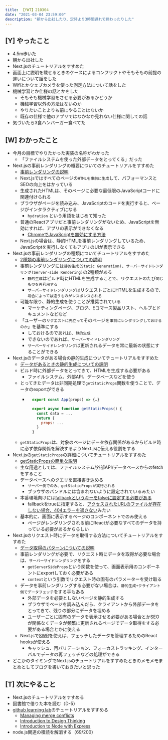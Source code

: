 ```yaml
---
title: 【YWT】210304
date: "2021-03-04 23:59:00"
description: "朝から出社したり、定時より3時間遅れで終わったりした"
---
```


## [Y] やったこと

- 4.5m歩いた
- 朝から出社した
- Next.jsのチュートリアルをすすめた
- 画面上に説明を載せるときのケースによるコンフリクトやそもそもの前提の違いについて話をした
- Wifiとかウェブカメラを使った測定方法について話をした
- 機械学習とか仕様の話とかをした
  - そもそも機械学習をさせる必要があるかどうか
  - 機械学習以外の方法はないのか
  - やりたいことよりも前にやることはないか
  - 既存の仕様で他のアプリではなかなか見れない仕様に関しての話
- 気づいたら3食ハンバーガー食べてた

## [W] わかったこと

- 今月の目標でやりたかった実装の名称がわかった
  - 「ファイルシステムを使った外部データをとってくる」だった
- Next.jsの事前レンダリングの概要についてのチュートリアルをすすめた
  - [事前レンダリングの説明](https://nextjs.org/learn/basics/data-fetching/pre-rendering)
  - Next.jsではすべてのページの`HTMLを事前に生成`して、パフォーマンスとSEOの向上をはかっている
  - 生成されたHTMLは、そのページに必要な最低限のJavaScriptコードに関連付けられる
  - ブラウザがページを読み込み、JavaScriptのコードを実行すると、ページがインタラクティブになる
      - `hydration` という用語をはじめて知った
  - 普通のReactアプリだと事前レンダリングがないため、JavaScriptを無効にすれば、アプリの表示ができなくなる
      - [ChromeでJavaScriptを無効にする方法](https://developers.google.com/web/tools/chrome-devtools/javascript/disable)
  - Next.jsの場合は、静的HTMLを事前レンダリングしているため、JavaScriptを実行しなくてもアプリのUIが表示できる
- Next.jsの事前レンダリングの種類についてチュートリアルをすすめた
  - [2種類の事前レンダリングについての説明](https://nextjs.org/learn/basics/data-fetching/two-forms)
  - 事前レンダリングには`静的生成(Static Generation)`、`サーバーサイドレンダリング(Server-side Rendering)`の2種類がある
      - `静的生成`はビルド時にHTMLを生成することで、リクエストのたび`同じものを再利用する`
      - `サーバーサイドレンダリング`はリクエストごとにHTMLを生成するので、`場合によっては違うものがレスポンスされる`
  - 可能な限り、静的生成を使うことが推奨されている
      - マーケティングページ、ブログ、Eコマース製品リスト、ヘルプとドキュメントなどなど
  - 「ユーザーの`リクエストに先立って`そのページを`事前にレンダリングしておけるのか`」を基準にする
      - しておけるのであれば、`静的生成`
      - できないのであれば、`サーバーサイドレンダリング`
      - `サーバーサイドレンダリング`は更新されるデータを常に最新の状態にすることができる
- Next.jsのデータがある場合の静的生成についてチュートリアルをすすめた
  - [データがあるときの静的生成についての説明](https://nextjs.org/learn/basics/data-fetching/with-data)
  - ビルド時に外部データをとってきて、HTMLを生成する必要がある
      - ファイルシステム、外部API、データベースなどを使う
  - とってきたデータは非同期処理で`getStaticProps`関数を使うことで、データのexportができる
      - ```javascript
          export const App(props) => {…}

          export async function getStaticProps() {
            const data = ...
            return {
              props: ...
            }
          }
        ```
  - `getStaticProps`は、対象のページにデータ依存関係があるからビルド時に必ず依存関係を解決するようNext.jsに伝える役割をする
- Next.jsの`getStaticProps`の詳細についてチュートリアルをすすめた
  - [getStaticPropsの簡単な説明](https://nextjs.org/learn/basics/data-fetching/getstaticprops-details)
  - 主な用途としては、ファイルシステム/外部API/データベースからのfetchをすること
  - データベースへのクエリを直接書き込める
      - `サーバー側でのみ、getStaticPropsが実行される`
      - ブラウザのバンドルには含まれないように設定されているみたい
  - 本番環境向けには[fallbackというキーをfalseに設定する必要がある](https://nextjs.org/docs/basic-features/data-fetching#the-fallback-key-required)
      - fallbackをtrueに指定すると、[アクセスされたURLのファイルが存在しない場合、404エラーを返さない](https://zenn.dev/ria/articles/b709ae94e919c76f814a#dynamic-routes-%E3%81%AE%E5%A0%B4%E5%90%88)みたい
  - 基本的に、画面に表示するページのコンポーネントでのみ使える
      - ページがレンダリングされる前にReactが必要なすべてのデータを持っている必要があるかららしい
- Next.jsのリクエスト時にデータを取得する方法についてチュートリアルをすすめた
  - [データ取得のパターンについての説明](https://nextjs.org/learn/basics/data-fetching/request-time)
  - 事前レンダリングが必要で、リクエスト時にデータを取得が必要な場合は、`サーバーサイドレンダリング`をする
      - `getServerSideProps`という関数を使って、画面表示用のコンポーネントにexportしておく必要がある
      - `context`という引数でリクエスト時の固有のパラメーターを受け取る
  - データを事前レンダリングする必要がない場合は、`静的生成+クライアント側でデータフェッチ`をする手もある
      - 外部データを必要としないページを静的生成する
      - ブラウザでページを読み込んだら、クライアントから外部データをとってきて、残りの部分にデータを埋める
      - ユーザーごとに固有のデータを表示させる必要がある場合とかSEOが関係なくデータが頻繁に更新されるページでデータ取得をする必要がある場合とかに使える
  - Next.jsで[SWR](https://swr.vercel.app/)を使えば、フェッチしたデータを管理するためのReact hooksが使える
      - キャッシュ、再バリデーション、フォーカストラッキング、インターバルでデータの再フェッチなどの処理ができる
- どこかのタイミングでNext.jsのチュートリアルをすすめたときのメモメモまとめとしてブログを書いておきたいと思った

## [T] 次にやること

- Next.jsのチュートリアルをすすめる
- 図書館で借りた本を読む（D-5）
- [github learning lab](https://lab.github.com/githubtraining)のチュートリアルをすすめる
  - [Managing merge conflicts](https://lab.github.com/githubtraining/managing-merge-conflicts)
  - [Introduction to Design Thinking](https://lab.github.com/githubtraining/introduction-to-design-thinking)
  - [Introduction to Node with Express](https://lab.github.com/everydeveloper/introduction-to-node-with-express)
- node.js関連の積読を解消する（69/200）
